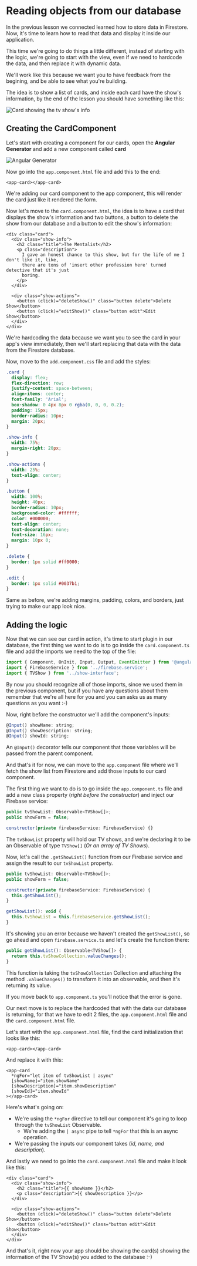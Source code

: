 # Reading objects from our database

In the previous lesson we connected learned how to store data in Firestore. Now, it's time to learn how to read that data and display it inside our application.

This time we're going to do things a little different, instead of starting with the logic, we're going to start with the view, even if we need to hardcode the data, and then replace it with dynamic data.

We'll work like this because we want you to have feedback from the begining, and be able to see what you're building.

The idea is to show a list of cards, and inside each card have the show's information, by the end of the lesson you should have something like this:

![Card showing the tv show&apos;s info](.gitbook/assets/first-card.png)

## Creating the CardComponent

Let's start with creating a component for our cards, open the **Angular Generator** and add a new component called **card**

![Angular Generator](.gitbook/assets/add-component.png)

Now go into the `app.component.html` file and add this to the end:

```markup
<app-card></app-card>
```

We're adding our card component to the app component, this will render the card just like it rendered the form.

Now let's move to the `card.component.html`, the idea is to have a card that displays the show's information and two buttons, a button to delete the show from our database and a button to edit the show's information:

```markup
<div class="card">
  <div class="show-info">
    <h2 class="title">The Mentalist</h2>
    <p class="description">
      I gave an honest chance to this show, but for the life of me I don't like it, like,
      there are tons of 'insert other profession here' turned detective that it's just
      boring.
    </p>
  </div>

  <div class="show-actions">
    <button (click)="deleteShow()" class="button delete">Delete Show</button>
    <button (click)="editShow()" class="button edit">Edit Show</button>
  </div>
</div>
```

We're hardcoding the data because we want you to see the card in your app's view immediately, then we'll start replacing that data with the data from the Firestore database.

Now, move to the `add.component.css` file and add the styles:

```css
.card {
  display: flex;
  flex-direction: row;
  justify-content: space-between;
  align-items: center;
  font-family: 'Arial';
  box-shadow: 0 4px 8px 0 rgba(0, 0, 0, 0.2);
  padding: 15px;
  border-radius: 10px;
  margin: 20px;
}

.show-info {
  width: 75%;
  margin-right: 20px;
}

.show-actions {
  width: 25%;
  text-align: center;
}

.button {
  width: 100%;
  height: 40px;
  border-radius: 10px;
  background-color: #ffffff;
  color: #000000;
  text-align: center;
  text-decoration: none;
  font-size: 16px;
  margin: 10px 0;
}

.delete {
  border: 1px solid #ff0000;
}

.edit {
  border: 1px solid #0037b1;
}
```

Same as before, we're adding margins, padding, colors, and borders, just trying to make our app look nice.

## Adding the logic

Now that we can see our card in action, it's time to start plugin in our database, the first thing we want to do is to go inside the `card.component.ts` file and add the imports we need to the top of the file:

```javascript
import { Component, OnInit, Input, Output, EventEmitter } from '@angular/core';
import { FirebaseService } from '../firebase.service';
import { TVShow } from '../show-interface';
```

By now you should recognize all of those imports, since we used them in the previous component, but if you have any questions about them remember that we're all here for you and you can asks us as many questions as you want :-\)

Now, right before the constructor we'll add the component's inputs:

```javascript
@Input() showName: string;
@Input() showDescription: string;
@Input() showId: string;
```

An `@Input()` decorator tells our component that those variables will be passed from the parent component.

And that's it for now, we can move to the `app.component` file where we'll fetch the show list from Firestore and add those inputs to our card component.

The first thing we want to do is to go inside the `app.component.ts` file and add a new class property \(_right before the constructor_\) and inject our Firebase service:

```javascript
public tvShowList: Observable<TVShow[]>;
public showForm = false;

constructor(private firebaseService: FirebaseService) {}
```

The `tvShowList` property will hold our TV shows, and we're declaring it to be an Observable of type `TVShow[]` \(_Or an array of TV Shows_\).

Now, let's call the `.getShowList()` function from our Firebase service and assign the result to our `tvShowList` property.

```javascript
public tvShowList: Observable<TVShow[]>;
public showForm = false;

constructor(private firebaseService: FirebaseService) {
  this.getShowList();
}

getShowList(): void {
  this.tvShowList = this.firebaseService.getShowList();
}
```

It's showing you an error because we haven't created the `getShowList()`, so go ahead and open `firebase.service.ts` and let's create the function there:

```javascript
public getShowList(): Observable<TVShow[]> {
  return this.tvShowCollection.valueChanges();
}
```

This function is taking the `tvShowCollection` Collection and attaching the method `.valueChanges()` to transform it into an observable, and then it's returning its value.

If you move back to `app.component.ts` you'll notice that the error is gone.

Our next move is to replace the hardcoded that with the data our database is returning, for that we have to edit 2 files, the `app.component.html` file and the `card.component.html` file.

Let's start with the `app.component.html` file, find the card initialization that looks like this:

```markup
<app-card></app-card>
```

And replace it with this:

```markup
<app-card
  *ngFor="let item of tvShowList | async"
  [showName]="item.showName"
  [showDescription]="item.showDescription"
  [showId]="item.showId"
></app-card>
```

Here's what's going on:

* We're using the `*ngFor` directive to tell our component it's going to loop through the `tvShowList` Observable.
  * We're adding the `| async` pipe to tell `*ngFor` that this is an async operation.
* We're passing the inputs our component takes \(_id, name, and description_\).

And lastly we need to go into the `card.component.html` file and make it look like this:

```markup
<div class="card">
  <div class="show-info">
    <h2 class="title">{{ showName }}</h2>
    <p class="description">{{ showDescription }}</p>
  </div>

  <div class="show-actions">
    <button (click)="deleteShow()" class="button delete">Delete Show</button>
    <button (click)="editShow()" class="button edit">Edit Show</button>
  </div>
</div>
```

And that's it, right now your app should be showing the card\(s\) showing the information of the TV Show\(s\) you added to the database :-\)

